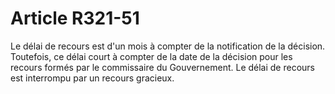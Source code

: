 # Article R321-51

Le délai de recours est d'un mois à compter de la notification de la décision. Toutefois, ce délai court à compter de la date de la décision pour les recours formés par le commissaire du Gouvernement.   Le délai de recours est interrompu par un recours gracieux.